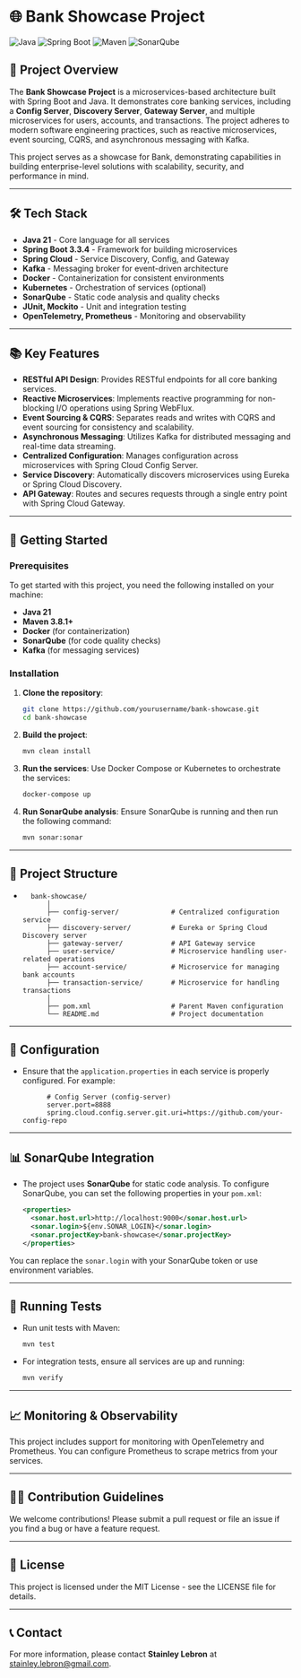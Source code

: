 # 🌐 Bank Showcase Project

![Java](https://img.shields.io/badge/Java-21-orange?style=flat-square&logo=java)
![Spring Boot](https://img.shields.io/badge/Spring_Boot-3.3.4-brightgreen?style=flat-square&logo=spring-boot)
![Maven](https://img.shields.io/badge/Maven-3.8.1-C71A36?style=flat-square&logo=apache-maven)
![SonarQube](https://img.shields.io/badge/SonarQube-Quality_Gate-blue?style=flat-square&logo=sonarqube)

## 📄 Project Overview

The **Bank Showcase Project** is a microservices-based architecture built with Spring Boot and Java. It demonstrates
core banking services, including a **Config Server**, **Discovery Server**, **Gateway Server**, and multiple
microservices for users, accounts, and transactions. The project adheres to modern software engineering practices, such
as reactive microservices, event sourcing, CQRS, and asynchronous messaging with Kafka.

This project serves as a showcase for Bank, demonstrating capabilities in building enterprise-level solutions with
scalability, security, and performance in mind.

---

## 🛠️ Tech Stack

- **Java 21** - Core language for all services
- **Spring Boot 3.3.4** - Framework for building microservices
- **Spring Cloud** - Service Discovery, Config, and Gateway
- **Kafka** - Messaging broker for event-driven architecture
- **Docker** - Containerization for consistent environments
- **Kubernetes** - Orchestration of services (optional)
- **SonarQube** - Static code analysis and quality checks
- **JUnit, Mockito** - Unit and integration testing
- **OpenTelemetry, Prometheus** - Monitoring and observability

---

## 📚 Key Features

- **RESTful API Design**: Provides RESTful endpoints for all core banking services.
- **Reactive Microservices**: Implements reactive programming for non-blocking I/O operations using Spring WebFlux.
- **Event Sourcing & CQRS**: Separates reads and writes with CQRS and event sourcing for consistency and scalability.
- **Asynchronous Messaging**: Utilizes Kafka for distributed messaging and real-time data streaming.
- **Centralized Configuration**: Manages configuration across microservices with Spring Cloud Config Server.
- **Service Discovery**: Automatically discovers microservices using Eureka or Spring Cloud Discovery.
- **API Gateway**: Routes and secures requests through a single entry point with Spring Cloud Gateway.

---

## 🚀 Getting Started

### Prerequisites

To get started with this project, you need the following installed on your machine:

- **Java 21**
- **Maven 3.8.1+**
- **Docker** (for containerization)
- **SonarQube** (for code quality checks)
- **Kafka** (for messaging services)

### Installation

1. **Clone the repository**:
   ```bash
   git clone https://github.com/yourusername/bank-showcase.git
   cd bank-showcase

2. **Build the project**:
    ```bash
   mvn clean install

3. **Run the services**: Use Docker Compose or Kubernetes to orchestrate the services:
    ```bash
   docker-compose up

4. **Run SonarQube analysis**: Ensure SonarQube is running and then run the following command:
    ```bash
   mvn sonar:sonar

---

## 📂 Project Structure

- ```image
    bank-showcase/
        │
        ├── config-server/             # Centralized configuration service
        ├── discovery-server/          # Eureka or Spring Cloud Discovery server
        ├── gateway-server/            # API Gateway service
        ├── user-service/              # Microservice handling user-related operations
        ├── account-service/           # Microservice for managing bank accounts
        ├── transaction-service/       # Microservice for handling transactions
        │
        ├── pom.xml                    # Parent Maven configuration
        └── README.md                  # Project documentation

---

## 🔧 Configuration

- Ensure that the `application.properties` in each service is properly configured. For example:
   ```properties
         # Config Server (config-server)
         server.port=8888
         spring.cloud.config.server.git.uri=https://github.com/your-config-repo

---

## 📊 SonarQube Integration

* The project uses **SonarQube** for static code analysis. To configure SonarQube, you can set the following properties
  in your `pom.xml`:
    ```xml
    <properties>
      <sonar.host.url>http://localhost:9000</sonar.host.url>
      <sonar.login>${env.SONAR_LOGIN}</sonar.login>
      <sonar.projectKey>bank-showcase</sonar.projectKey>
    </properties>

You can replace the `sonar.login` with your SonarQube token or use environment variables.

---

## 🧪 Running Tests

- Run unit tests with Maven:

    ```bash
    mvn test

- For integration tests, ensure all services are up and running:

    ```bash
    mvn verify

---

## 📈 Monitoring & Observability

This project includes support for monitoring with OpenTelemetry and Prometheus. You can configure Prometheus to scrape
metrics from your services.

---

## 🧑‍💻 Contribution Guidelines

We welcome contributions! Please submit a pull request or file an issue if you find a bug or have a feature request.

---

## 📜 License

This project is licensed under the MIT License - see the LICENSE file for details.

---

## 📞 Contact

For more information, please contact **Stainley Lebron**
at [stainley.lebron@gmail.com](mailto:stainley.lebron@gmail.com).